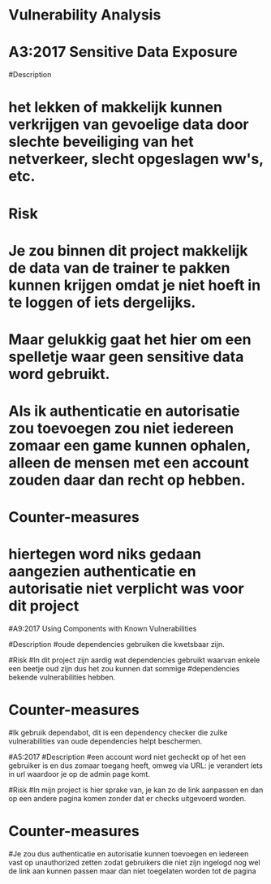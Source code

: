 # Vulnerability Analysis

# A3:2017 Sensitive Data Exposure

#Description
# het lekken of makkelijk kunnen verkrijgen van gevoelige data door slechte beveiliging van het netverkeer, slecht opgeslagen ww's, etc.

# Risk
# Je zou binnen dit project makkelijk de data van de trainer te pakken kunnen krijgen omdat je niet hoeft in te loggen of iets dergelijks. 
# Maar gelukkig gaat het hier om een spelletje waar geen sensitive data word gebruikt.
# Als ik authenticatie en autorisatie zou toevoegen zou niet iedereen zomaar een game kunnen ophalen, alleen de mensen met een account zouden daar dan recht op hebben.

# Counter-measures
# hiertegen word niks gedaan aangezien authenticatie en autorisatie niet verplicht was voor dit project


#A9:2017 Using Components with Known Vulnerabilities

#Description
#oude dependencies gebruiken die kwetsbaar zijn.

#Risk
#In dit project zijn aardig wat dependencies gebruikt waarvan enkele een beetje oud zijn dus het zou kunnen dat sommige 
#dependencies bekende vulnerabilities hebben.

# Counter-measures
#Ik gebruik dependabot, dit is een dependency checker die zulke vulnerabilities van oude dependencies helpt beschermen.


#A5:2017
#Description
#een account word niet gecheckt op of het een gebruiker is en dus zomaar toegang heeft, omweg via URL: je verandert iets in url waardoor je op de admin page komt.

#Risk
#In mijn project is hier sprake van, je kan zo de link aanpassen en dan op een andere pagina komen zonder dat er checks uitgevoerd worden.

# Counter-measures
#Je zou dus authenticatie en autorisatie kunnen toevoegen en iedereen vast op unauthorized zetten zodat gebruikers die niet zijn ingelogd nog wel de link aan kunnen passen maar dan niet toegelaten worden tot de pagina
